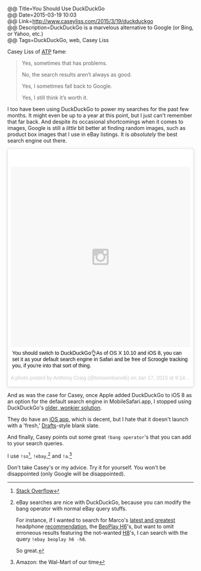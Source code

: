 @@ Title=You Should Use DuckDuckGo  
@@ Date=2015-03-19 10:03  
@@ Link=http://www.caseyliss.com/2015/3/19/duckduckgo  
@@ Description=DuckDuckGo is a marvelous alternative to Google (or Bing, or Yahoo, etc.)    
@@ Tags=DuckDuckGo, web, Casey Liss  

Casey Liss of [ATP][atp] fame:
>Yes, sometimes that has problems.
>
>No, the search results aren’t always as good.
>
>Yes, I sometimes fall back to Google.
>
>Yes, I still think it’s worth it.

I too have been using DuckDuckGo to power my searches for the past few months. It might even be up to a year at this point, but I just can't remember that far back. And despite its occasional shortcomings when it comes to images, Google is still a *little* bit better at finding random images, such as product box images that I use in eBay listings. It is *absolutely* the best search engine out there. 

<blockquote class="instagram-media" data-instgrm-captioned data-instgrm-version="4" style=" background:#FFF; border:0; border-radius:3px; box-shadow:0 0 1px 0 rgba(0,0,0,0.5),0 1px 10px 0 rgba(0,0,0,0.15); margin: 1px; max-width:658px; padding:0; width:99.375%; width:-webkit-calc(100% - 2px); width:calc(100% - 2px);"><div style="padding:8px;"> <div style=" background:#F8F8F8; line-height:0; margin-top:40px; padding:50% 0; text-align:center; width:100%;"> <div style=" background:url(data:image/png;base64,iVBORw0KGgoAAAANSUhEUgAAACwAAAAsCAMAAAApWqozAAAAGFBMVEUiIiI9PT0eHh4gIB4hIBkcHBwcHBwcHBydr+JQAAAACHRSTlMABA4YHyQsM5jtaMwAAADfSURBVDjL7ZVBEgMhCAQBAf//42xcNbpAqakcM0ftUmFAAIBE81IqBJdS3lS6zs3bIpB9WED3YYXFPmHRfT8sgyrCP1x8uEUxLMzNWElFOYCV6mHWWwMzdPEKHlhLw7NWJqkHc4uIZphavDzA2JPzUDsBZziNae2S6owH8xPmX8G7zzgKEOPUoYHvGz1TBCxMkd3kwNVbU0gKHkx+iZILf77IofhrY1nYFnB/lQPb79drWOyJVa/DAvg9B/rLB4cC+Nqgdz/TvBbBnr6GBReqn/nRmDgaQEej7WhonozjF+Y2I/fZou/qAAAAAElFTkSuQmCC); display:block; height:44px; margin:0 auto -44px; position:relative; top:-22px; width:44px;"></div></div> <p style=" margin:8px 0 0 0; padding:0 4px;"> <a href="https://instagram.com/p/x-7HCNQz1t/" style=" color:#000; font-family:Arial,sans-serif; font-size:14px; font-style:normal; font-weight:normal; line-height:17px; text-decoration:none; word-wrap:break-word;" target="_top">You should switch to DuckDuckGo👌As of OS X 10.10 and iOS 8, you can set it as your default search engine in Safari and be free of Scroogle tracking you, if you&#39;re into that sort of thing.</a></p> <p style=" color:#c9c8cd; font-family:Arial,sans-serif; font-size:14px; line-height:17px; margin-bottom:0; margin-top:8px; overflow:hidden; padding:8px 0 7px; text-align:center; text-overflow:ellipsis; white-space:nowrap;">A photo posted by Anthony Craig (@toniwonkanobi) on <time style=" font-family:Arial,sans-serif; font-size:14px; line-height:17px;" datetime="2015-01-18T05:14:45+00:00">Jan 17, 2015 at 9:14pm PST</time></p></div></blockquote>
<script async defer src="//platform.instagram.com/en_US/embeds.js"></script>

And as was the case for Casey, once Apple added DuckDuckGo to iOS 8 as an option for the default search engine in MobileSafari.app, I stopped using DuckDuckGo's [older, wonkier solution][lifehacker].

They do have an [iOS app][apple], which is decent, but I hate that it doesn't launch with a 'fresh,' [Drafts][apple 2]-style blank slate. 

And finally, Casey points out some great  `!bang operator`'s that you can add to your search queries.

I use `!so`[^so], `!ebay`,[^eb] and `!a`.[^am]

Don't take Casey's or my advice. Try it for yourself. You won't be disappointed (only Google will be disappointed).

[^am]: Amazon: the Wal-Mart of our time
[^so]: [Stack Overflow][stackoverflow]
[^eb]: eBay searches are nice with DuckDuckGo, because you can modify the bang operator with normal eBay query stuffs.

	For instance, if I wanted to search for Marco's [latest and greatest][marco] headphone [recommendation][marco 2], the [BeoPlay H6][amazon]'s, but want to omit erroneous results featuring the not-wanted [H8][amazon 2]'s, I can search with the query `!ebay beoplay h6 -h8`.

	So great.

[amazon]: http://www.amazon.com/dp/B00C4VFYRC/?tag=theov0c-20
[amazon 2]: http://www.amazon.com/dp/B00R45Z2IE?tag=theov0c-20
[apple]: https://itunes.apple.com/us/app/id663592361?at=1l3vx9s
[apple 2]: https://itunes.apple.com/us/app/drafts-4-quickly-capture-notes/id905337691?at=1l3vx9s
[atp]: http://atp.fm
[lifehacker]: http://lifehacker.com/5903558/how-to-add-a-new-default-search-engine-to-safari-on-the-iphone
[marco]: http://www.marco.org/headphones-closed-portable
[marco 2]: http://www.marco.org/headphones-closed-portable#h6
[stackoverflow]: http://stackoverflow.com/